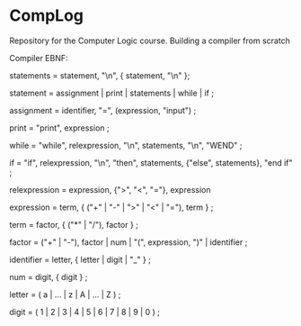 # CompLog
Repository for the Computer Logic course. Building a compiler from scratch


Compiler EBNF:

statements = statement, "\n", { statement, "\n" };

statement = assignment | print | statements | while | if ;

assignment = identifier, "=", (expression, "input") ;

print = "print", expression ;

while = "while", relexpression, "\n", statements, "\n", "WEND" ;

if = "if", relexpression, "\n", "then", statements, {"else", statements}, "end if" ;

relexpression = expression, {">", "<", "="},  expression

expression = term, { ("+" | "-" | ">" | "<" | "="), term } ;

term = factor, { ("*" | "/"), factor } ;

factor = ("+" | "-"), factor | num | "(", expression, ")" | identifier ;

identifier = letter, { letter | digit | "_" } ;

num = digit, { digit } ;

letter = ( a | ... | z | A | ... | Z ) ;

digit = ( 1 | 2 | 3 | 4 | 5 | 6 | 7 | 8 | 9 | 0 ) ;



